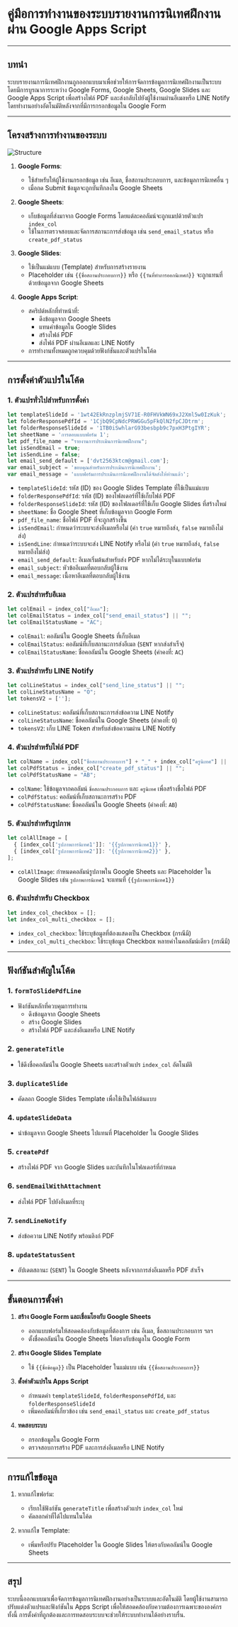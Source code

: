 # คู่มือการทำงานของระบบรายงานการนิเทศฝึกงานผ่าน Google Apps Script

---

## **บทนำ**
ระบบรายงานการนิเทศฝึกงานถูกออกแบบมาเพื่อช่วยให้การจัดการข้อมูลการนิเทศฝึกงานเป็นระบบ โดยมีการบูรณาการระหว่าง Google Forms, Google Sheets, Google Slides และ Google Apps Script เพื่อสร้างไฟล์ PDF และส่งกลับไปยังผู้ใช้งานผ่านอีเมลหรือ LINE Notify โดยทำงานอย่างอัตโนมัติหลังจากที่มีการกรอกข้อมูลใน Google Form

---

## **โครงสร้างการทำงานของระบบ**

![Structure](./image/Picture1.png)

1. **Google Forms**:  
   - ใช้สำหรับให้ผู้ใช้งานกรอกข้อมูล เช่น อีเมล, ชื่อสถานประกอบการ, และข้อมูลการนิเทศอื่น ๆ
   - เมื่อกด Submit ข้อมูลจะถูกบันทึกลงใน Google Sheets

2. **Google Sheets**:  
   - เก็บข้อมูลที่ส่งมาจาก Google Forms โดยแต่ละคอลัมน์จะถูกแมปด้วยตัวแปร `index_col`
   - ใช้ในการตรวจสอบและจัดการสถานะการส่งข้อมูล เช่น `send_email_status` หรือ `create_pdf_status`

3. **Google Slides**:  
   - ใช้เป็นแม่แบบ (Template) สำหรับการสร้างรายงาน
   - Placeholder เช่น `{{ชื่อสถานประกอบการ}}` หรือ `{{วันที่ทำการออกนิเทศก์}}` จะถูกแทนที่ด้วยข้อมูลจาก Google Sheets

4. **Google Apps Script**:  
   - สคริปต์หลักที่ทำหน้าที่:
     - ดึงข้อมูลจาก Google Sheets
     - แทนค่าข้อมูลใน Google Slides
     - สร้างไฟล์ PDF
     - ส่งไฟล์ PDF ผ่านอีเมลและ LINE Notify
   - การทำงานทั้งหมดถูกควบคุมด้วยฟังก์ชันและตัวแปรในโค้ด

---

## **การตั้งค่าตัวแปรในโค้ด**

### **1. ตัวแปรทั่วไปสำหรับการตั้งค่า**
```javascript
let templateSlideId = '1wt42EkRnzplmjSV71E-R0FHVkWN69xJ2Xml5w0IzKuk'; 
let folderResponsePdfId = '1CjbQ9CpNdcPRWGGu5pFkQlN2fpCJDtrm'; 
let folderResponseSlideId = '1TB0iSwhlarG93besbpb9c7pxH3PtgIYR'; 
let sheetName = 'การตอบแบบฟอร์ม 1'; 
let pdf_file_name = "รายงานการประเมินการนิเทศฝึกงาน"; 
let isSendEmail = true; 
let isSendLine = false; 
let email_send_default = ['dvt2563ktcm@gmail.com']; 
var email_subject = 'ขอบคุณสำหรับการประเมินการนิเทศฝึกงาน'; 
var email_message = 'แบบฟอร์มการประเมินการนิเทศฝึกงานได้จัดส่งให้ท่านแล้ว'; 
```
- `templateSlideId`: รหัส (ID) ของ Google Slides Template ที่ใช้เป็นแม่แบบ
- `folderResponsePdfId`: รหัส (ID) ของโฟลเดอร์ที่ใช้เก็บไฟล์ PDF
- `folderResponseSlideId`: รหัส (ID) ของโฟลเดอร์ที่ใช้เก็บ Google Slides ที่สร้างใหม่
- `sheetName`: ชื่อ Google Sheet ที่เก็บข้อมูลจาก Google Form
- `pdf_file_name`: ชื่อไฟล์ PDF ที่จะถูกสร้างขึ้น
- `isSendEmail`: กำหนดว่าระบบจะส่งอีเมลหรือไม่ (ค่า `true` หมายถึงส่ง, `false` หมายถึงไม่ส่ง)
- `isSendLine`: กำหนดว่าระบบจะส่ง LINE Notify หรือไม่ (ค่า `true` หมายถึงส่ง, `false` หมายถึงไม่ส่ง)
- `email_send_default`: อีเมลเริ่มต้นสำหรับส่ง PDF หากไม่ได้ระบุในแบบฟอร์ม
- `email_subject`: หัวข้ออีเมลที่ตอบกลับผู้ใช้งาน
- `email_message`: เนื้อหาอีเมลที่ตอบกลับผู้ใช้งาน

### **2. ตัวแปรสำหรับอีเมล**
```javascript
let colEmail = index_col["อีเมล"];
let colEmailStatus = index_col["send_email_status"] || "";
let colEmailStatusName = "AC";
```
- `colEmail`: คอลัมน์ใน Google Sheets ที่เก็บอีเมล
- `colEmailStatus`: คอลัมน์ที่เก็บสถานะการส่งอีเมล (`SENT` หากส่งสำเร็จ)
- `colEmailStatusName`: ชื่อคอลัมน์ใน Google Sheets (ค่าคงที่: `AC`)

### **3. ตัวแปรสำหรับ LINE Notify**
```javascript
let colLineStatus = index_col["send_line_status"] || "";
let colLineStatusName = "O";
let tokensV2 = [''];  
```
- `colLineStatus`: คอลัมน์ที่เก็บสถานะการส่งข้อความ LINE Notify
- `colLineStatusName`: ชื่อคอลัมน์ใน Google Sheets (ค่าคงที่: `O`)
- `tokensV2`: เก็บ LINE Token สำหรับส่งข้อความผ่าน LINE Notify

### **4. ตัวแปรสำหรับไฟล์ PDF**
```javascript
let colName = index_col["ชื่อสถานประกอบการ"] + "_" + index_col["ครูนิเทศ"] || "";
let colPdfStatus = index_col["create_pdf_status"] || "";
let colPdfStatusName = "AB";
```
- `colName`: ใช้ข้อมูลจากคอลัมน์ `ชื่อสถานประกอบการ` และ `ครูนิเทศ` เพื่อสร้างชื่อไฟล์ PDF
- `colPdfStatus`: คอลัมน์ที่เก็บสถานะการสร้าง PDF
- `colPdfStatusName`: ชื่อคอลัมน์ใน Google Sheets (ค่าคงที่: `AB`)

### **5. ตัวแปรสำหรับรูปภาพ**
```javascript
let colAllImage = [
  { [index_col['รูปภาพการนิเทศ1']]: '{{รูปภาพการนิเทศ1}}' },
  { [index_col['รูปภาพการนิเทศ2']]: '{{รูปภาพการนิเทศ2}}' },
];
```
- `colAllImage`: กำหนดคอลัมน์รูปภาพใน Google Sheets และ Placeholder ใน Google Slides เช่น `รูปภาพการนิเทศ1` จะแทนที่ `{{รูปภาพการนิเทศ1}}`

### **6. ตัวแปรสำหรับ Checkbox**
```javascript
let index_col_checkbox = [];
let index_col_multi_checkbox = [];
```
- `index_col_checkbox`: ใช้ระบุข้อมูลที่ต้องแสดงเป็น Checkbox (กรณีมี)
- `index_col_multi_checkbox`: ใช้ระบุข้อมูล Checkbox หลายค่าในคอลัมน์เดียว (กรณีมี)

---

## **ฟังก์ชันสำคัญในโค้ด**

### **1. `formToSlidePdfLine`**
- ฟังก์ชันหลักที่ควบคุมการทำงาน
  - ดึงข้อมูลจาก Google Sheets
  - สร้าง Google Slides
  - สร้างไฟล์ PDF และส่งอีเมลหรือ LINE Notify

### **2. `generateTitle`**
- ใช้ดึงชื่อคอลัมน์ใน Google Sheets และสร้างตัวแปร `index_col` อัตโนมัติ

### **3. `duplicateSlide`**
- คัดลอก Google Slides Template เพื่อใช้เป็นไฟล์ต้นแบบ

### **4. `updateSlideData`**
- นำข้อมูลจาก Google Sheets ไปแทนที่ Placeholder ใน Google Slides

### **5. `createPdf`**
- สร้างไฟล์ PDF จาก Google Slides และบันทึกในโฟลเดอร์ที่กำหนด

### **6. `sendEmailWithAttachment`**
- ส่งไฟล์ PDF ไปยังอีเมลที่ระบุ

### **7. `sendLineNotify`**
- ส่งข้อความ LINE Notify พร้อมลิงก์ PDF

### **8. `updateStatusSent`**
- อัปเดตสถานะ (`SENT`) ใน Google Sheets หลังจากการส่งอีเมลหรือ PDF สำเร็จ

---

## **ขั้นตอนการตั้งค่า**

1. **สร้าง Google Form และเชื่อมโยงกับ Google Sheets**  
   - ออกแบบฟอร์มให้สอดคล้องกับข้อมูลที่ต้องการ เช่น อีเมล, ชื่อสถานประกอบการ ฯลฯ
   - ตั้งชื่อคอลัมน์ใน Google Sheets ให้ตรงกับข้อมูลใน Google Form

2. **สร้าง Google Slides Template**  
   - ใช้ `{{ชื่อข้อมูล}}` เป็น Placeholder ในแม่แบบ เช่น `{{ชื่อสถานประกอบการ}}`

3. **ตั้งค่าตัวแปรใน Apps Script**  
   - กำหนดค่า `templateSlideId`, `folderResponsePdfId`, และ `folderResponseSlideId`
   - เพิ่มคอลัมน์ที่เกี่ยวข้อง เช่น `send_email_status` และ `create_pdf_status`

4. **ทดสอบระบบ**  
   - กรอกข้อมูลใน Google Form
   - ตรวจสอบการสร้าง PDF และการส่งอีเมลหรือ LINE Notify

---

## **การแก้ไขข้อมูล**

1. หากแก้ไขฟอร์ม:
   - เรียกใช้ฟังก์ชัน `generateTitle` เพื่อสร้างตัวแปร `index_col` ใหม่
   - คัดลอกค่าที่ได้ไปแทนในโค้ด

2. หากแก้ไข Template:
   - เพิ่มหรือปรับ Placeholder ใน Google Slides ให้ตรงกับคอลัมน์ใน Google Sheets

---

## **สรุป**
ระบบนี้ออกแบบมาเพื่อจัดการข้อมูลการนิเทศฝึกงานอย่างเป็นระบบและอัตโนมัติ โดยผู้ใช้งานสามารถปรับแต่งตัวแปรและฟังก์ชันใน Apps Script เพื่อให้สอดคล้องกับความต้องการเฉพาะขององค์กร ทั้งนี้ การตั้งค่าที่ถูกต้องและการทดสอบระบบจะช่วยให้ระบบทำงานได้อย่างราบรื่น.
